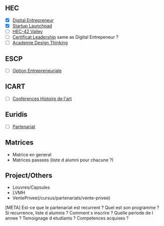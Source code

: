<!-- TITLE: Partenariats, Matrices, Projects -->
<!-- SUBTITLE: A quick summary of Partenariats, Matrices, Projects -->

## HEC
- [x] [Digital Entrepreneur](/cursus/partenariats/digital-entrepreneur)
- [x] [Startup Launchpad](/cursus/partenariats/startup-launchpad)
- [ ] [HEC-42 Valley](/cursus/partenariats/hec-valley)
- [ ] [Certificat Leadership](/cursus/partenariats/leadership) same as Digital Entrepeneur ?
- [ ] [Academie Design Thinking](/cursus/partenariats/design-thinking)
## ESCP
- [ ] [Option Entrepreneuriale](/cursus/partenariats/option-E)

## ICART
- [ ] [Conferences Histoire de l'art](/cursus/partenariats/conferences-icart)

## Euridis
- [ ] [Partenariat](/cursus/partenariats/random-partnership)

## Matrices
- Matrice en general
- Matrices passees (liste d alumni pour chacune ?)

## Project/Others

- Louvres/Capsules
- LVMH
- VentePrivee(/cursus/partenariats/vente-privee)


[META] Est-ce que le partenariat est recurrent ? Quel est son programme ? Si recurrence, liste d alumnis ? Comment s inscrire ? Quelle periode de l annee ? Temoignage d etudiants ? Competences acquises ? 

